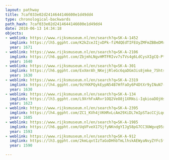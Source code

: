 ```yaml
---
layout: pathway
title: 7caf033e02d2414644146600e1d49dd4
type: chronological-backwards
path_hash: 7caf033e02d2414644146600e1d49dd4
date: 2018-06-13 14:34:18
objects:
- weblink: https://www.rijksmuseum.nl/en/search?q=SK-A-1452
  imglink: https://lh5.ggpht.com/K2kZceJIjvDPk-fiMdQEdTIFEUyZMFmZBBeDMrM1DkYnPVCxLWxyz5fk1is4RwwL67A0engPvhIwMDk9yXNKlHTYDw=s200
  year: 1671
- weblink: https://www.rijksmuseum.nl/en/search?q=SK-A-2106
  imglink: https://lh6.ggpht.com/ZbjmhLNgvHMTFRIvv7sTVs4g6LdCysXIgCQ-Pt89FMeBA_ZvMzcXRhBWlr-VtsmmMFy_DZm_xIckXYov08kMzEUNymI=s200
  year: 1640
- weblink: https://www.rijksmuseum.nl/en/search?q=SK-A-301
  imglink: https://lh6.ggpht.com/ExXmrAh_NKejjRleGc6qaDGm3is8jmke_75htsrKBZi8-a0E_1roq52mlufFHIU1GAOqG1O9AD40UKX0q75qW8Kn2CdJ=s200
  year: 1630
- weblink: https://www.rijksmuseum.nl/en/search?q=SK-A-2319
  imglink: https://lh4.ggpht.com/9zYKKPQykEypN54B7HfFaOy6P4DtXr9yINuN7-NyfPOiT13yCYvD_U0B08AfFPDNHkh-RgOawRqKV_W0vDMCPKAWLbHm=s200
  year: 1630
- weblink: https://www.rijksmuseum.nl/en/search?q=SK-A-134
  imglink: https://lh3.ggpht.com/L9XrhFxARvr1OQ2VeO8j1XRNsi-IqkioaDOjHsUNFq3QlKvRlGCFw-ESN---7fScJ9i132cNwOYUfCfRvBfaS0JzqzH6=s200
  year: 1623
- weblink: https://www.rijksmuseum.nl/en/search?q=SK-A-2395
  imglink: https://lh4.ggpht.com/ZC1_KVh4jVKHRvLcAm29XiDL7mIpSTacCCjLqd5hAoNW3oJIWps1-982cM70V7Em4b4Oso8IXtM60xyibGnqXXz87KE=s200
  year: 1605
- weblink: https://www.rijksmuseum.nl/en/search?q=SK-A-1985
  imglink: https://lh6.ggpht.com/UqVFveX17SjfyNKndgYIJg58pG7CC3UWgvq95xLCiNUQ8L6b6ZIZr6KU9C8JJTAguoFKH93-8VZlRhD8lFoCLAE1=s200
  year: 1593
- weblink: https://www.rijksmuseum.nl/en/search?q=SK-A-912
  imglink: https://lh3.ggpht.com/2kmLqxtIzTaGoDHhbTmLlhskAEWyaNvyZYFc5f65XKk2MPXp0ARRuK4Y-uBubLreMejsTUBtUYbTG31A35xINQmShA=s200
  year: 1590

---
```

